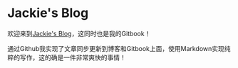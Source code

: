 # Jackie's Blog 

欢迎来到[Jackie's Blog](https://jackiexiao.github.io/blog)，这同时也是我的Gitbook！

通过Github我实现了文章同步更新到博客和Gitbook上面，使用Markdown实现纯粹的写作，这的确是一件非常爽快的事情！


